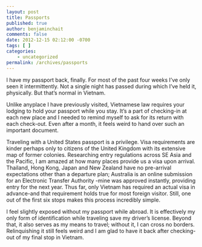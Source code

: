 ```yaml
---
layout: post
title: Passports
published: true
author: benjaminchait
comments: false
date: 2012-12-15 02:12:00 -0700
tags: [ ]
categories:
    - uncategorized
permalink: /archives/passports
---
```

I have my passport back, finally. For most of the past four weeks I&#8217;ve only seen it intermittently. Not a single night has passed during which I&#8217;ve held it, physically. But that&#8217;s normal in Vietnam.

Unlike anyplace I have previously visited, Vietnamese law requires your lodging to hold your passport while you stay. It&#8217;s a part of checking-in at each new place and I needed to remind myself to ask for its return with each check-out. Even after a month, it feels weird to hand over such an important document.

Traveling with a United States passport is a privilege. Visa requirements are kinder perhaps only to citizens of the United Kingdom with its extensive map of former colonies. Researching entry regulations across SE Asia and the Pacific, I am amazed at how many places provide us a visa upon arrival. Thailand, Hong Kong, Japan and New Zealand have no pre-arrival expectations other than a departure plan; Australia is an online submission for an Electronic Transfer Authority -mine was approved instantly, providing entry for the next year. Thus far, only Vietnam has required an actual visa in advance-and that requirement holds true for most foreign visitor. Still, one out of the first six stops makes this process incredibly simple.

I feel slightly exposed without my passport while abroad. It is effectively my only form of identification while traveling save my driver&#8217;s license. Beyond that, it also serves as my means to travel; without it, I can cross no borders. Relinquishing it still feels weird and I am glad to have it back after checking-out of my final stop in Vietnam.
